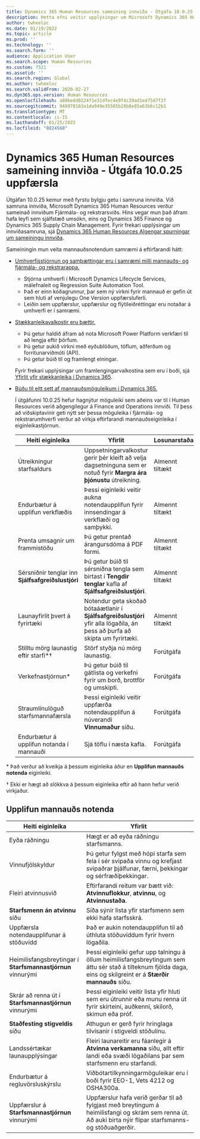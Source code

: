 ```yaml
---
title: Dynamics 365 Human Resources sameining innviða - Útgáfa 10.0.25 uppfærsla
description: Þetta efni veitir upplýsingar um Microsoft Dynamics 365 Human Resources útgáfu 10.0.25, sem færir fyrstu bylgju getu í innviðasamruna.
author: twheeloc
ms.date: 01/19/2022
ms.topic: article
ms.prod: ''
ms.technology: ''
ms.search.form: ''
audience: Application User
ms.search.scope: Human Resources
ms.custom: 7521
ms.assetid: ''
ms.search.region: Global
ms.author: twheeloc
ms.search.validFrom: 2020-02-27
ms.dyn365.ops.version: Human Resources
ms.openlocfilehash: a80bedd0224f1e31dfec4e9f4c39ad1ed75d7f2f
ms.sourcegitcommit: 948978183a1da949e35585b28b8e85a63b6c12b1
ms.translationtype: MT
ms.contentlocale: is-IS
ms.lasthandoff: 01/25/2022
ms.locfileid: "8024568"
---
```

# <a name="dynamics-365-human-resources-infrastructure-merge---release-10025-update"></a>Dynamics 365 Human Resources sameining innviða - Útgáfa 10.0.25 uppfærsla

Útgáfan 10.0.25 kemur með fyrstu bylgju getu í samruna innviða. Við samruna innviða, Microsoft Dynamics 365 Human Resources verður sameinað innviðum Fjármála- og rekstrarsviðs. Hins vegar mun það áfram hafa leyfi sem sjálfstæð umsókn, eins og Dynamics 365 Finance og Dynamics 365 Supply Chain Management. Fyrir frekari upplýsingar um innviðasamruna, sjá [Dynamics 365 Human Resources Algengar spurningar um sameiningu innviða](../human-resources/hr-infrastructure-merge-faq.md).

Sameiningin mun veita mannauðsnotendum samræmi á eftirfarandi hátt:

- [Umhverfisstjórnun og samþættingar eru í samræmi milli mannauðs- og fjármála- og rekstrarappa.](/dynamics365-release-plan/2021wave2/human-resources/dynamics365-human-resources/consistent-environment-management-integrations-between-human-resources-finance-operations-apps)

    - Stjórna umhverfi í Microsoft Dynamics Lifecycle Services, málefnaleit og Regression Suite Automation Tool.
    - Það er einn kóðagrunnur, þar sem ný virkni fyrir mannauð er gefin út sem hluti af venjulegu One Version uppfærsluferli.
    - Leiðin sem uppfærslur, uppfærslur og flýtileiðréttingar eru notaðar á umhverfi er í samræmi.

- [Stækkanleikavalkostir eru bættir.](/dynamics365-release-plan/2021wave2/human-resources/dynamics365-human-resources/improve-extensibility-options.md)

    - Þú getur haldið áfram að nota Microsoft Power Platform verkfæri til að lengja eftir þörfum.
    - Þú getur aukið virkni með eyðublöðum, töflum, aðferðum og forritunarviðmóti (API).
    - Þú getur búið til og framlengt einingar.

    Fyrir frekari upplýsingar um framlengingarvalkostina sem eru í boði, sjá [Yfirlit yfir stækkanleika í Dynamics 365](../fin-ops-core/dev-itpro/extensibility/extensibility-home-page.md).

- [Búðu til eitt sett af mannauðsmöguleikum í Dynamics 365.](/dynamics365-release-plan/2021wave2/human-resources/create-one-set-human-resources-capabilities-within-dynamics-365.md)

    Í útgáfunni 10.0.25 hefur hagnýtur möguleiki sem aðeins var til í Human Resources verið aðgengilegur á Finance and Operations innviði. Til þess að viðskiptavinir geti nýtt sér þessa möguleika í fjármála- og rekstrarumhverfi verður að virkja eftirfarandi mannauðseiginleika í eiginleikastjórnun.

    | Heiti eiginleika | Yfirlit | Losunarstaða | 
    |--------------|----------|----------------| 
    | Útreikningur starfsaldurs | Uppsetningarvalkostur gerir þér kleift að velja dagsetninguna sem er notuð fyrir **Margra ára þjónustu** útreikning. | Almennt tiltækt | 
    | Endurbætur á upplifun verkflæðis | Þessi eiginleiki veitir aukna notendaupplifun fyrir innsendingar á verkflæði og samþykki. | Almennt tiltækt | 
    | Prenta umsagnir um frammistöðu | Þú getur prentað árangursdóma á PDF formi. | Almennt tiltækt | 
    | Sérsniðnir tenglar inn **Sjálfsafgreiðslustjóri** | Þú getur búið til sérsniðna tengla sem birtast í **Tengdir tenglar** kafla af **Sjálfsafgreiðslustjóri**. | Almennt tiltækt | 
    | Launayfirlit þvert á fyrirtæki | Notendur geta skoðað bótaáætlanir í **Sjálfsafgreiðslustjóri** yfir alla lögaðila, án þess að þurfa að skipta um fyrirtæki. | Almennt tiltækt | 
    | Stilltu mörg launastig eftir starfi\*&dagger; | Störf styðja nú mörg launastig. | Forútgáfa | 
    | Verkefnastjórnun\* | Þú getur búið til gátlista og verkefni fyrir um borð, brottför og umskipti. | Forútgáfa | 
    | Straumlínulöguð starfsmannafærsla | Þessi eiginleiki veitir uppfærða notendaupplifun á núverandi **Vinnumaður** síðu. | Forútgáfa | 
    | Endurbætur á upplifun notanda í mannauði | Sjá töflu í næsta kafla.  | Forútgáfa | 

\* Það verður að kveikja á þessum eiginleika áður en **Upplifun mannauðs notenda** eiginleiki.

&dagger; Ekki er hægt að slökkva á þessum eiginleika eftir að hann hefur verið virkjaður.

## <a name="human-resource-user-experience-enhancements"></a>Upplifun mannauðs notenda

| Heiti eiginleika | Yfirlit | 
|--------------|----------| 
| Eyða ráðningu | Hægt er að eyða ráðningu starfsmanns. | 
| Vinnufjölskyldur | Þú getur fylgst með hópi starfa sem fela í sér svipaða vinnu og krefjast svipaðrar þjálfunar, færni, þekkingar og sérfræðiþekkingar. | 
| Fleiri atvinnusvið | Eftirfarandi reitum var bætt við: **Atvinnuflokkur**, **atvinnu**, og **Atvinnustaða**. | 
| **Starfsmenn án atvinnu** síðu | Síða sýnir lista yfir starfsmenn sem ekki hafa starfsskrá. | 
| Uppfærsla notendaupplifunar á stöðuvídd | Það er aukin notendaupplifun til að úthluta stöðuvíddum fyrir hvern lögaðila. | 
| Heimilisfangsbreytingar í **Starfsmannastjórnun** vinnurými | Þessi eiginleiki gefur upp talningu á öllum heimilisfangsbreytingum sem áttu sér stað á tilteknum fjölda daga, eins og skilgreint er á **Stærðir mannauðs** síðu. | 
| Skrár að renna út í **Starfsmannastjórnun** vinnurými | Þessi eiginleiki veitir lista yfir hluti sem eru útrunnir eða munu renna út fyrir skírteini, auðkenni, skilorð, skimun eða próf. | 
| **Staðfesting stigveldis** síðu | Athugun er gerð fyrir hringlaga tilvísanir í stigveldi stöðulínu. | 
| Landssértækar launaupplýsingar | Fleiri launareitir eru fáanlegir á **Atvinna verkamanna** síðu, allt eftir landi eða svæði lögaðilans þar sem starfsmenn eru starfandi. | 
| Endurbætur á regluvörsluskýrslu | Viðbótartilkynningarmöguleikar eru í boði fyrir EEO-1, Vets 4212 og OSHA300a. | 
| Uppfærslur á **Starfsmannastjórnun** vinnurými | Uppfærslur hafa verið gerðar til að fylgjast með breytingum á heimilisfangi og skrám sem renna út. Að auki birta nýir flipar starfsmanns- og stöðuaðgerðir. | 
